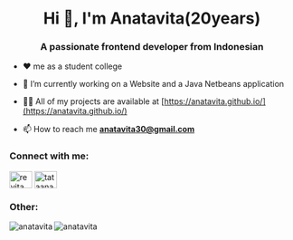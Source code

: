 <h1 align="center">Hi 👋, I'm Anatavita(20years)</h1>
<h3 align="center">A passionate frontend developer from Indonesian</h3>

- ❤️ me as a student college

- 🔭 I’m currently working on a Website and a Java Netbeans application

- 👨‍💻 All of my projects are available at [https://anatavita.github.io/](https://anatavita.github.io/)

- 📫 How to reach me **anatavita30@gmail.com**

<h3 align="left">Connect with me:</h3>
<p align="left">
<a href="https://fb.com/revita syg" target="blank"><img align="center" src="https://raw.githubusercontent.com/rahuldkjain/github-profile-readme-generator/master/src/images/icons/Social/facebook.svg" alt="revita syg" height="30" width="40" /></a>
<a href="https://instagram.com/tataana33" target="blank"><img align="center" src="https://raw.githubusercontent.com/rahuldkjain/github-profile-readme-generator/master/src/images/icons/Social/instagram.svg" alt="tataana33" height="30" width="40" /></a>
</p>

<h3 align="left">Other:</h3>
<p><img align="left" src="https://github-readme-stats.vercel.app/api/top-langs?username=anatavita&show_icons=true&locale=en&layout=compact" alt="anatavita" /></p>
<p>&nbsp;<img align="left" src="https://github-readme-stats.vercel.app/api?username=anatavita&show_icons=true&locale=en" alt="anatavita" /></p>
<!--
**anatavita/anatavita** is a ✨ _special_ ✨ repository because its `README.md` (this file) appears on your GitHub profile.

 

